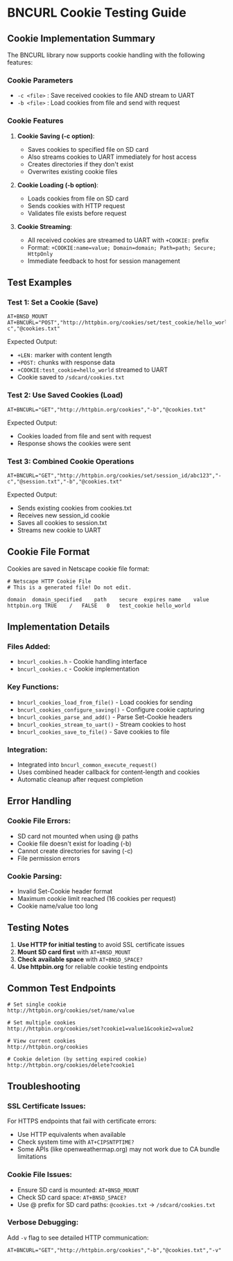 # BNCURL Cookie Testing Guide

## Cookie Implementation Summary

The BNCURL library now supports cookie handling with the following features:

### Cookie Parameters
- `-c <file>` : Save received cookies to file AND stream to UART
- `-b <file>` : Load cookies from file and send with request

### Cookie Features
1. **Cookie Saving (-c option)**:
   - Saves cookies to specified file on SD card
   - Also streams cookies to UART immediately for host access
   - Creates directories if they don't exist
   - Overwrites existing cookie files

2. **Cookie Loading (-b option)**:
   - Loads cookies from file on SD card
   - Sends cookies with HTTP request
   - Validates file exists before request

3. **Cookie Streaming**:
   - All received cookies are streamed to UART with `+COOKIE:` prefix
   - Format: `+COOKIE:name=value; Domain=domain; Path=path; Secure; HttpOnly`
   - Immediate feedback to host for session management

## Test Examples

### Test 1: Set a Cookie (Save)
```
AT+BNSD_MOUNT
AT+BNCURL="POST","http://httpbin.org/cookies/set/test_cookie/hello_world","-c","@cookies.txt"
```
Expected Output:
- `+LEN:` marker with content length
- `+POST:` chunks with response data
- `+COOKIE:test_cookie=hello_world` streamed to UART
- Cookie saved to `/sdcard/cookies.txt`

### Test 2: Use Saved Cookies (Load)
```
AT+BNCURL="GET","http://httpbin.org/cookies","-b","@cookies.txt"
```
Expected Output:
- Cookies loaded from file and sent with request
- Response shows the cookies were sent

### Test 3: Combined Cookie Operations
```
AT+BNCURL="GET","http://httpbin.org/cookies/set/session_id/abc123","-c","@session.txt","-b","@cookies.txt"
```
Expected Output:
- Sends existing cookies from cookies.txt
- Receives new session_id cookie
- Saves all cookies to session.txt
- Streams new cookie to UART

## Cookie File Format

Cookies are saved in Netscape cookie file format:
```
# Netscape HTTP Cookie File
# This is a generated file! Do not edit.

domain	domain_specified	path	secure	expires	name	value
httpbin.org	TRUE	/	FALSE	0	test_cookie	hello_world
```

## Implementation Details

### Files Added:
- `bncurl_cookies.h` - Cookie handling interface
- `bncurl_cookies.c` - Cookie implementation

### Key Functions:
- `bncurl_cookies_load_from_file()` - Load cookies for sending
- `bncurl_cookies_configure_saving()` - Configure cookie capturing
- `bncurl_cookies_parse_and_add()` - Parse Set-Cookie headers
- `bncurl_cookies_stream_to_uart()` - Stream cookies to host
- `bncurl_cookies_save_to_file()` - Save cookies to file

### Integration:
- Integrated into `bncurl_common_execute_request()`
- Uses combined header callback for content-length and cookies
- Automatic cleanup after request completion

## Error Handling

### Cookie File Errors:
- SD card not mounted when using @ paths
- Cookie file doesn't exist for loading (-b)
- Cannot create directories for saving (-c)
- File permission errors

### Cookie Parsing:
- Invalid Set-Cookie header format
- Maximum cookie limit reached (16 cookies per request)
- Cookie name/value too long

## Testing Notes

1. **Use HTTP for initial testing** to avoid SSL certificate issues
2. **Mount SD card first** with `AT+BNSD_MOUNT`
3. **Check available space** with `AT+BNSD_SPACE?`
4. **Use httpbin.org** for reliable cookie testing endpoints

## Common Test Endpoints

```
# Set single cookie
http://httpbin.org/cookies/set/name/value

# Set multiple cookies
http://httpbin.org/cookies/set?cookie1=value1&cookie2=value2

# View current cookies
http://httpbin.org/cookies

# Cookie deletion (by setting expired cookie)
http://httpbin.org/cookies/delete?cookie1
```

## Troubleshooting

### SSL Certificate Issues:
For HTTPS endpoints that fail with certificate errors:
- Use HTTP equivalents when available
- Check system time with `AT+CIPSNTPTIME?`
- Some APIs (like openweathermap.org) may not work due to CA bundle limitations

### Cookie File Issues:
- Ensure SD card is mounted: `AT+BNSD_MOUNT`
- Check SD card space: `AT+BNSD_SPACE?`
- Use @ prefix for SD card paths: `@cookies.txt` → `/sdcard/cookies.txt`

### Verbose Debugging:
Add `-v` flag to see detailed HTTP communication:
```
AT+BNCURL="GET","http://httpbin.org/cookies","-b","@cookies.txt","-v"
```
